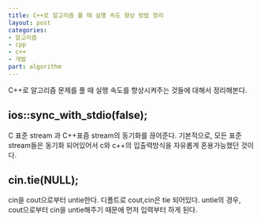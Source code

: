 ```yaml
---
title: C++로 알고리즘 풀 때 실행 속도 향상 방법 정리
layout: post
categories:
- 알고리즘
- cpp
- c++
- 개발
part: algorithm
---
```


C++로 알고리즘 문제를 풀 때 실행 속도를 향상시켜주는 것들에 대해서 정리해본다.



## ios::sync_with_stdio(false);

C 표준 stream 과 C++표즘 stream의 동기화를 끊어준다. 기본적으로, 모든 표준 stream들은 동기화 되어있어서 c와 c++의 입출력방식을 자유롭게 혼용가능했던 것이다.

## cin.tie(NULL);

cin을 cout으로부터 untie한다. 디폴트로 cout,cin은 tie 되어있다. untie의 경우, cout으로부터 cin을 untie해주기 때문에 먼저 입력부터 하게 된다.
